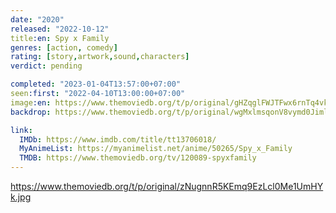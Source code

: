 ```yaml
---
date: "2020"
released: "2022-10-12"
title:en: Spy x Family
genres: [action, comedy]
rating: [story,artwork,sound,characters]
verdict: pending

completed: "2023-01-04T13:57:00+07:00"
seen:first: "2022-04-10T13:00:00+07:00"
image:en: https://www.themoviedb.org/t/p/original/gHZqglFWJTFwx6rnTq4vkPRnuxu.jpg
backdrop: https://www.themoviedb.org/t/p/original/wgMxlmsqonV8vymd0JimlUvg82D.jpg

link:
  IMDb: https://www.imdb.com/title/tt13706018/
  MyAnimeList: https://myanimelist.net/anime/50265/Spy_x_Family
  TMDB: https://www.themoviedb.org/tv/120089-spyxfamily
---
```


<https://www.themoviedb.org/t/p/original/zNugnnR5KEmq9EzLcl0Me1UmHYk.jpg>
